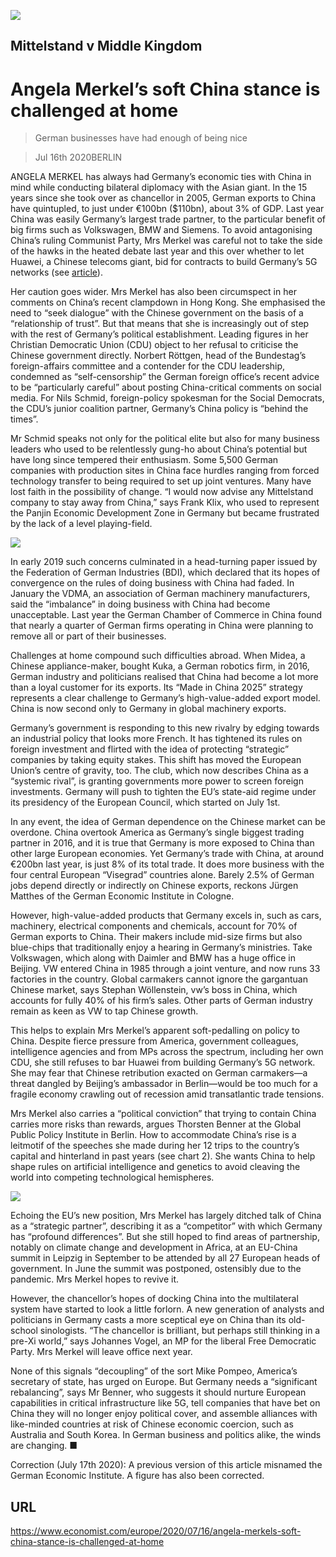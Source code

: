 ![](./images/20200718_EUP001.jpg)

## Mittelstand v Middle Kingdom

# Angela Merkel’s soft China stance is challenged at home

> German businesses have had enough of being nice

> Jul 16th 2020BERLIN

ANGELA MERKEL has always had Germany’s economic ties with China in mind while conducting bilateral diplomacy with the Asian giant. In the 15 years since she took over as chancellor in 2005, German exports to China have quintupled, to just under €100bn ($110bn), about 3% of GDP. Last year China was easily Germany’s largest trade partner, to the particular benefit of big firms such as Volkswagen, BMW and Siemens. To avoid antagonising China’s ruling Communist Party, Mrs Merkel was careful not to take the side of the hawks in the heated debate last year and this over whether to let Huawei, a Chinese telecoms giant, bid for contracts to build Germany’s 5G networks (see [article](https://www.economist.com//briefing/2020/07/16/americas-war-on-huawei-nears-its-endgame)).

Her caution goes wider. Mrs Merkel has also been circumspect in her comments on China’s recent clampdown in Hong Kong. She emphasised the need to “seek dialogue” with the Chinese government on the basis of a “relationship of trust”. But that means that she is increasingly out of step with the rest of Germany’s political establishment. Leading figures in her Christian Democratic Union (CDU) object to her refusal to criticise the Chinese government directly. Norbert Röttgen, head of the Bundestag’s foreign-affairs committee and a contender for the CDU leadership, condemned as “self-censorship” the German foreign office’s recent advice to be “particularly careful” about posting China-critical comments on social media. For Nils Schmid, foreign-policy spokesman for the Social Democrats, the CDU’s junior coalition partner, Germany’s China policy is “behind the times”.

Mr Schmid speaks not only for the political elite but also for many business leaders who used to be relentlessly gung-ho about China’s potential but have long since tempered their enthusiasm. Some 5,500 German companies with production sites in China face hurdles ranging from forced technology transfer to being required to set up joint ventures. Many have lost faith in the possibility of change. “I would now advise any Mittelstand company to stay away from China,” says Frank Klix, who used to represent the Panjin Economic Development Zone in Germany but became frustrated by the lack of a level playing-field.

![](./images/20200718_EUC465.png)

In early 2019 such concerns culminated in a head-turning paper issued by the Federation of German Industries (BDI), which declared that its hopes of convergence on the rules of doing business with China had faded. In January the VDMA, an association of German machinery manufacturers, said the “imbalance” in doing business with China had become unacceptable. Last year the German Chamber of Commerce in China found that nearly a quarter of German firms operating in China were planning to remove all or part of their businesses.

Challenges at home compound such difficulties abroad. When Midea, a Chinese appliance-maker, bought Kuka, a German robotics firm, in 2016, German industry and politicians realised that China had become a lot more than a loyal customer for its exports. Its “Made in China 2025” strategy represents a clear challenge to Germany’s high-value-added export model. China is now second only to Germany in global machinery exports.

Germany’s government is responding to this new rivalry by edging towards an industrial policy that looks more French. It has tightened its rules on foreign investment and flirted with the idea of protecting “strategic” companies by taking equity stakes. This shift has moved the European Union’s centre of gravity, too. The club, which now describes China as a “systemic rival”, is granting governments more power to screen foreign investments. Germany will push to tighten the EU’s state-aid regime under its presidency of the European Council, which started on July 1st.

In any event, the idea of German dependence on the Chinese market can be overdone. China overtook America as Germany’s single biggest trading partner in 2016, and it is true that Germany is more exposed to China than other large European economies. Yet Germany’s trade with China, at around €200bn last year, is just 8% of its total trade. It does more business with the four central European “Visegrad” countries alone. Barely 2.5% of German jobs depend directly or indirectly on Chinese exports, reckons Jürgen Matthes of the German Economic Institute in Cologne.

However, high-value-added products that Germany excels in, such as cars, machinery, electrical components and chemicals, account for 70% of German exports to China. Their makers include mid-size firms but also blue-chips that traditionally enjoy a hearing in Germany’s ministries. Take Volkswagen, which along with Daimler and BMW has a huge office in Beijing. VW entered China in 1985 through a joint venture, and now runs 33 factories in the country. Global carmakers cannot ignore the gargantuan Chinese market, says Stephan Wöllenstein, vw’s boss in China, which accounts for fully 40% of his firm’s sales. Other parts of German industry remain as keen as VW to tap Chinese growth.

This helps to explain Mrs Merkel’s apparent soft-pedalling on policy to China. Despite fierce pressure from America, government colleagues, intelligence agencies and from MPs across the spectrum, including her own CDU, she still refuses to bar Huawei from building Germany’s 5G network. She may fear that Chinese retribution exacted on German carmakers—a threat dangled by Beijing’s ambassador in Berlin—would be too much for a fragile economy crawling out of recession amid transatlantic trade tensions.

Mrs Merkel also carries a “political conviction” that trying to contain China carries more risks than rewards, argues Thorsten Benner at the Global Public Policy Institute in Berlin. How to accommodate China’s rise is a leitmotif of the speeches she made during her 12 trips to the country’s capital and hinterland in past years (see chart 2). She wants China to help shape rules on artificial intelligence and genetics to avoid cleaving the world into competing technological hemispheres.

![](./images/20200718_EUC469.png)

Echoing the EU’s new position, Mrs Merkel has largely ditched talk of China as a “strategic partner”, describing it as a “competitor” with which Germany has “profound differences”. But she still hoped to find areas of partnership, notably on climate change and development in Africa, at an EU-China summit in Leipzig in September to be attended by all 27 European heads of government. In June the summit was postponed, ostensibly due to the pandemic. Mrs Merkel hopes to revive it.

However, the chancellor’s hopes of docking China into the multilateral system have started to look a little forlorn. A new generation of analysts and politicians in Germany casts a more sceptical eye on China than its old-school sinologists. “The chancellor is brilliant, but perhaps still thinking in a pre-Xi world,” says Johannes Vogel, an MP for the liberal Free Democratic Party. Mrs Merkel will leave office next year.

None of this signals “decoupling” of the sort Mike Pompeo, America’s secretary of state, has urged on Europe. But Germany needs a “significant rebalancing”, says Mr Benner, who suggests it should nurture European capabilities in critical infrastructure like 5G, tell companies that have bet on China they will no longer enjoy political cover, and assemble alliances with like-minded countries at risk of Chinese economic coercion, such as Australia and South Korea. In German business and politics alike, the winds are changing. ■

Correction (July 17th 2020): A previous version of this article misnamed the German Economic Institute. A figure has also been corrected.

## URL

https://www.economist.com/europe/2020/07/16/angela-merkels-soft-china-stance-is-challenged-at-home
